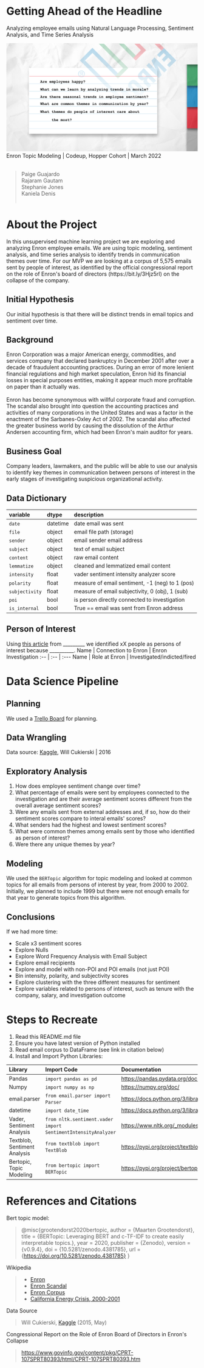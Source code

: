 # Getting Ahead of the Headline 
Analyzing employee emails using Natural Language Processing, Sentiment Analysis, and Time Series Analysis<br>

![](00_Stephanie/images/project_teaser.png)
Enron Topic Modeling | Codeup, Hopper Cohort | March 2022<br><br>
>Paige Guajardo<br>
Rajaram Gautam<br>
Stephanie Jones<br>
Kaniela Denis<br><br>


# About the Project
<p>In this unsupervised machine learning project we are exploring and analyzing Enron employee emails. We are using topic modeling, sentiment analysis, and time series analysis to identify trends in communication themes over time. For our MVP we are looking at a corpus of 5,575 emails sent by people of interest, as identified by the official congressional report on the role of Enron's board of directors (https://bit.ly/3Hjz5rI) on the collapse of the company. 

## Initial Hypothesis
Our initial hypothesis is that there will be distinct trends in email topics and sentiment over time. 

## Background
Enron Corporation was a major American energy, commodities, and services company that declared bankruptcy in December 2001 after over a decade of fraudulent accounting practices. During an error of more lenient financial regulations and high market speculation, Enron hid its financial losses in special purposes entities, making it appear much more profitable on paper than it actually was.
<br><br>
Enron has become synonymous with willful corporate fraud and corruption. The scandal also brought into question the accounting practices and activities of many corporations in the United States and was a factor in the enactment of the Sarbanes-Oxley Act of 2002. The scandal also affected the greater business world by causing the dissolution of the Arthur Andersen accounting firm, which had been Enron's main auditor for years.

## Business Goal
Company leaders, lawmakers, and the public will be able to use our analysis to identify key themes in communication between persons of interest in the early stages of investigating suspicious organizational activity. 

## Data Dictionary
variable | dtype | description
:-- | :-- | :--
`date` | datetime | date email was sent
`file` | object | email file path (storage)
`sender` | object | email sender email address
`subject` | object | text of email subject
`content` | object | raw email content
`lemmatize` | object | cleaned and lemmatized email content
`intensity` | float | vader sentiment intensity analyzer score
`polarity` | float | measure of email sentiment, -1 (neg) to 1 (pos)
`subjectivity` | float | measure of email subjectivity, 0 (obj), 1 (sub)
`poi` | bool | is person directly connected to investigation
`is_internal` | bool | True == email was sent from Enron address

## Person of Interest
Using [this article]() from _________ we identified xX people as persons of interest because __________. 
Name | Connection to Enron | Enron Investigation
:-- | :-- | :---
Name | Role at Enron | Investigated/indicted/fired


# Data Science Pipeline 
## Planning
We used a [Trello Board](https://trello.com/b/osnQZqjJ/enronnlp-project) for planning.

## Data Wrangling
Data source: [Kaggle](https://www.kaggle.com/wcukierski/enron-email-dataset), Will Cukierski | 2016 

## Exploratory Analysis
1. How does employee sentiment change over time?
2. What percentage of emails were sent by employees connected to the investigation and are their average sentiment scores different from the overall average sentiment scores?
3. Were any emails sent from external addresses and, if so, how do their sentiment scores compare to interal emails' scores?
4. What senders had the highest and lowest sentiment scores?
5. What were common themes among emails sent by those who identified as  person of interest?
6. Were there any unique themes by year?

## Modeling
We used the `BERTopic` algorithm for topic modeling and looked at common topics for all emails from persons of interest by year, from 2000 to 2002. Initially, we planned to include 1999 but there were not enough emails for that year to generate topics from this algorithm. 

## Conclusions
If we had more time:
- Scale x3 sentiment scores
- Explore Nulls
- Explore Word Frequency Analysis with Email Subject
- Explore email recipients
- Explore and model with non-POI and POI emails (not just POI)
- Bin intensity, polarity, and subjectivity scores
- Explore clustering with the three different measures for sentiment
- Explore variables related to persons of interest, such as tenure with the company, salary, and investigation outcome

# Steps to Recreate
1. Read this README.md file<br>
2. Ensure you have latest version of Python installed<br>
3. Read email corpus to DataFrame (see link in citation below)<br>
4. Install and Import Python Libraries:

Library | Import Code | Documentation
:-- | :-- | :-- 
Pandas | `import pandas as pd` | https://pandas.pydata.org/docs/
Numpy | `import numpy as np` | https://numpy.org/doc/ 
email.parser | `from email.parser import Parser` | https://docs.python.org/3/library/email.parser.html
datetime | `import date_time` | https://docs.python.org/3/library/datetime.html
Vader, Sentiment Analysis | `from nltk.sentiment.vader import SentimentIntensityAnalyzer` | https://www.nltk.org/_modules/nltk/sentiment/vader.html 
Textblob, Sentiment Analysis | `from textblob import TextBlob` | https://pypi.org/project/textblob/
Bertopic, Topic Modeling | `from bertopic import BERTopic` | https://pypi.org/project/bertopic/

# References and Citations
Bert topic model:
>@misc{grootendorst2020bertopic,
  author       = {Maarten Grootendorst},
  title        = {BERTopic: Leveraging BERT and c-TF-IDF to create easily interpretable topics.},
  year         = 2020,
  publisher    = {Zenodo},
  version      = {v0.9.4},
  doi          = {10.5281/zenodo.4381785},
  url          = {https://doi.org/10.5281/zenodo.4381785}
}

Wikipedia 
>- [Enron](https://en.wikipedia.org/wiki/Enron)
>- [Enron Scandal](https://en.wikipedia.org/wiki/Enron_scandal)
>- [Enron Corpus](https://en.wikipedia.org/wiki/Enron_Corpus)
>- [California Energy Crisis, 2000-2001](https://en.wikipedia.org/wiki/2000%E2%80%9301_California_electricity_crisis)

Data Source
>Will Cukierski, [Kaggle](https://www.kaggle.com/wcukierski/enron-email-dataset) (2015, May)

Congressional Report on the Role of Enron Board of Directors in Enron's Collapse 
>https://www.govinfo.gov/content/pkg/CPRT-107SPRT80393/html/CPRT-107SPRT80393.htm

